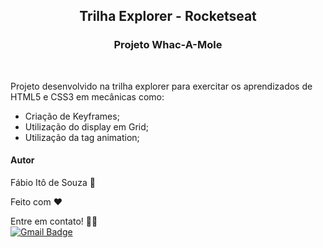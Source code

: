 <h2 align=center>
  Trilha Explorer - Rocketseat
</h2>

<h3 align=center>
  Projeto Whac-A-Mole
</h3>
<br>
<p>Projeto desenvolvido na trilha explorer para exercitar os aprendizados de HTML5 e CSS3 em mecânicas como:
 <ul>
    <li>Criação de Keyframes;</li>
    <li>Utilização do display em Grid;</li>
    <li>Utilização da tag animation;</li>
</ul> 
  
<h4>Autor</h4>

Fábio Itô de Souza 🚀

Feito com ❤️

Entre em contato! 👋🏽 <br>
[![Gmail Badge](https://img.shields.io/badge/-Gmail-c14438?style=flat-square&logo=Gmail&logoColor=white&link=mailto:seu_email)](mailto:fabioito3@gmail.com)
